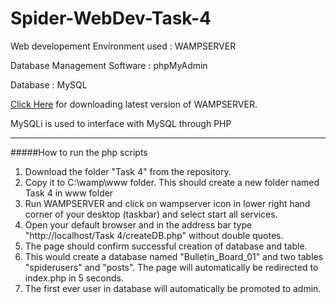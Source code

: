 # Spider-WebDev-Task-4
Web developement Environment used : WAMPSERVER

Database Management Software : phpMyAdmin

Database : MySQL

[Click Here](http://www.wampserver.com/en/#download-wrapper) for downloading latest version of WAMPSERVER.

MySQLi is used to interface with MySQL through PHP
***
#####How to run the php scripts
1. Download the folder "Task 4" from the repository.
2. Copy it to C:\wamp\www folder. This should create a new folder named Task 4 in www folder
3. Run WAMPSERVER and click on wampserver icon in lower right hand corner of your desktop (taskbar) and select start all services.
4. Open your default browser and in the address bar type "http://localhost/Task 4/createDB.php" without double quotes.
5. The page should confirm successful creation of database and table.
6. This would create a database named "Bulletin_Board_01" and two tables "spiderusers" and "posts". The page will automatically be redirected to index.php in 5 seconds.
7. The first ever user in database will automatically be promoted to admin.
